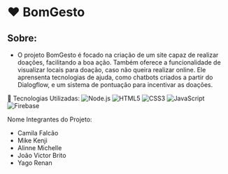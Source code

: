 # ❤️ BomGesto
## Sobre:
* O projeto BomGesto é focado na criação de um site capaz de realizar doações, facilitando a boa ação. Também oferece a funcionalidade de visualizar locais para doação, caso não queira realizar online. Ele aprensenta tecnologias de ajuda, como chatbots criados a partir do Dialogflow, e um sistema de pontuação para incentivar as doações.

🤖 Tecnologias Utilizadas: 
![Node.js](https://img.shields.io/badge/-Node.js-339933?style=flat&logo=node.js&logoColor=fff)
![HTML5](https://img.shields.io/badge/-HTML5-E34F26?style=flat&logo=html5&logoColor=fff)
![CSS3](https://img.shields.io/badge/-CSS3-1572B6?style=flat&logo=css3&logoColor=fff)
![JavaScript](https://img.shields.io/badge/-JavaScript-F7DF1E?style=flat&logo=javascript&logoColor=000)
![Firebase](https://img.shields.io/badge/-Firebase-FFCA28?style=flat&logo=firebase&logoColor=000)

Nome Integrantes do Projeto: 
* Camila Falcão
* Mike Kenji
* Alinne Michelle
* João Victor Brito
* Yago Renan
